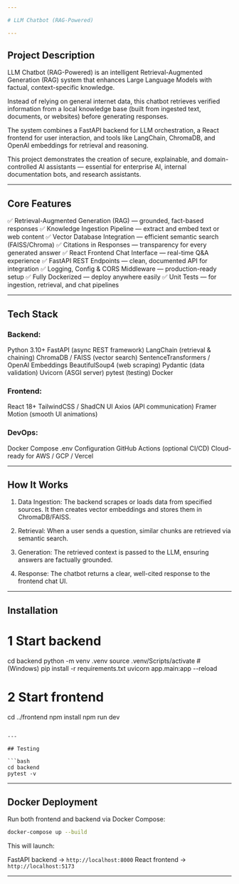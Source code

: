 ```yaml
---

# LLM Chatbot (RAG-Powered)

---
```


## Project Description

LLM Chatbot (RAG-Powered) is an intelligent Retrieval-Augmented Generation (RAG) system that enhances Large Language Models with factual, context-specific knowledge.

Instead of relying on general internet data, this chatbot retrieves verified information from a local knowledge base (built from ingested text, documents, or websites) before generating responses.

The system combines a FastAPI backend for LLM orchestration, a React frontend for user interaction, and tools like LangChain, ChromaDB, and OpenAI embeddings for retrieval and reasoning.

This project demonstrates the creation of secure, explainable, and domain-controlled AI assistants — essential for enterprise AI, internal documentation bots, and research assistants.

---

## Core Features

✅ Retrieval-Augmented Generation (RAG) — grounded, fact-based responses
✅ Knowledge Ingestion Pipeline — extract and embed text or web content
✅ Vector Database Integration — efficient semantic search (FAISS/Chroma)
✅ Citations in Responses — transparency for every generated answer
✅ React Frontend Chat Interface — real-time Q&A experience
✅ FastAPI REST Endpoints — clean, documented API for integration
✅ Logging, Config & CORS Middleware — production-ready setup
✅ Fully Dockerized — deploy anywhere easily
✅ Unit Tests — for ingestion, retrieval, and chat pipelines

---

## Tech Stack

### Backend:

 Python 3.10+
 FastAPI (async REST framework)
 LangChain (retrieval & chaining)
 ChromaDB / FAISS (vector search)
 SentenceTransformers / OpenAI Embeddings
 BeautifulSoup4 (web scraping)
 Pydantic (data validation)
 Uvicorn (ASGI server)
 pytest (testing)
 Docker

### Frontend:

 React 18+
 TailwindCSS / ShadCN UI
 Axios (API communication)
 Framer Motion (smooth UI animations)

### DevOps:

 Docker Compose
 .env Configuration
 GitHub Actions (optional CI/CD)
 Cloud-ready for AWS / GCP / Vercel

---

## How It Works

1. Data Ingestion:
   The backend scrapes or loads data from specified sources.
   It then creates vector embeddings and stores them in ChromaDB/FAISS.

2. Retrieval:
   When a user sends a question, similar chunks are retrieved via semantic search.

3. Generation:
   The retrieved context is passed to the LLM, ensuring answers are factually grounded.

4. Response:
   The chatbot returns a clear, well-cited response to the frontend chat UI.

---

## Installation

# 1 Start backend
cd backend
python -m venv .venv
source .venv/Scripts/activate  # (Windows)
pip install -r requirements.txt
uvicorn app.main:app --reload

# 2 Start frontend
cd ../frontend
npm install
npm run dev
```

---

## Testing

```bash
cd backend
pytest -v
```

---

## Docker Deployment

Run both frontend and backend via Docker Compose:

```bash
docker-compose up --build
```

This will launch:

 FastAPI backend → `http://localhost:8000`
 React frontend → `http://localhost:5173`

---

